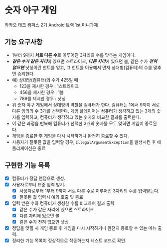 # 숫자 야구 게임

카카오 테크 캠퍼스 2기 Android 트랙 1st 미니과제
## 기능 요구사항
- 1부터 9까지 **서로 다른 수**로 이루어진 3자리의 수를 맞추는 게임이다.
- ***같은 수가 같은 자리***에 있으면 스트라이크, ***다른 자리***에 있으면 볼, 같은 수가 ***전혀 없으면*** 낫싱이란 힌트를 얻고, 그 힌트를 이용해서 먼저 상대방(컴퓨터)의 수를 맞추면 승리한다.
- 예) 상대방(컴퓨터)의 수가 425일 때
  - 123을 제시한 경우 : 1스트라이크
  - 456을 제시한 경우 : 1볼
  - 789를 제시한 경우 : 낫싱
- 위 숫자 야구 게임에서 상대방의 역할을 컴퓨터가 한다. 컴퓨터는 1에서 9까지 서로 다른 임의의 수 3개를 선택한다. 게임 플레이어는 컴퓨터가 생각하고 있는 3개의 숫자를 입력하고, 컴퓨터가 생각하고 있는 숫자와 비교한 결과를 출력한다.
- 이 같은 과정을 반복해 컴퓨터가 선택한 3개의 숫자를 모두 맞히면 게임이 종료된다.
- 게임을 종료한 후 게임을 다시 시작하거나 완전히 종료할 수 있다.
- 사용자가 잘못된 값을 입력할 경우, `IllegalArgumentException`을 발생시킨 후 애플리케이션은 종료


## 구현한 기능 목록
- [x] 컴퓨터가 정답 랜덤으로 생성.
- [x] 사용자로부터 표준 입력 받기.
  - [x] 사용자로부터 1부터 9까지 서로 다른 수로 이루어진 3자리의 수를 입력받는다.
  - [x] 잘못된 값 입력시 예외 호출 및 종료
- [x] 입력 받은 수와 컴퓨터가 생성한 수를 비교하여 결과 출력.
  - [x] 같은 수가 같은 자리에 있으면 스트라이크
  - [x] 다른 자리에 있으면 볼
  - [x] 같은 수가 전혀 없으면 낫싱
- [x] 정답을 맞힐 시 게임 종료 후 게임을 다시 시작하거나 완전히 종료할 수 있는 메뉴 출력.
- [x] 정리한 기능 목록이 정상적으로 작동하는지 테스트 코드로 확인.